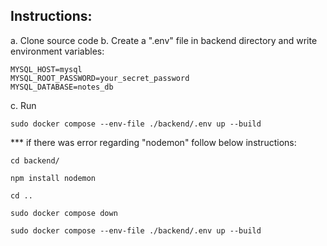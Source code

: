 ## Instructions:
a. Clone source code
b. Create a ".env" file in backend directory and write environment variables:
```
MYSQL_HOST=mysql
MYSQL_ROOT_PASSWORD=your_secret_password
MYSQL_DATABASE=notes_db
```
c. Run 
``` 
sudo docker compose --env-file ./backend/.env up --build
``` 


*** if there was error regarding "nodemon" follow below instructions:
``` 
cd backend/
 ```
```  
npm install nodemon
``` 
```
cd .. 
```
``` 
sudo docker compose down
``` 
``` 
sudo docker compose --env-file ./backend/.env up --build
``` 
